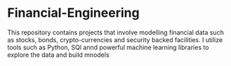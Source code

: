 # Financial-Engineering
This repository contains projects that involve modelling financial data such as stocks, bonds, crypto-currencies and security backed facilities.
I utilize tools such as Python, SQl annd powerful machine learning libraries to explore the data and build mnodels
